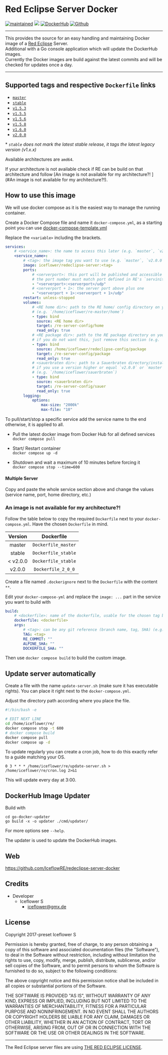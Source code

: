 # Red Eclipse Server Docker

[![maintained](https://img.shields.io/badge/maintained-yes-brightgreen.svg)][github]
[![][github actions images]][github actions]
[![DockerHub](https://img.shields.io/badge/Docker_Hub--FF69A4.svg?style=social)][docker hub]
[![Github](https://img.shields.io/badge/Github--FF69A4.svg?style=social)][github]

---

This provides the source for an easy handling and maintaining Docker image of a [Red Eclipse](https://redeclipse.net/)
Server.  
Additional with a Go console application which will update the DockerHub images.  
Currently the Docker images are build against the latest commits and will be checked for updates once a day.

---

## Supported tags and respective `Dockerfile` links

- [`master`](https://github.com/IceflowRE/redeclipse-server-docker/blob/main/Dockerfile_master)
- [`stable`](https://github.com/IceflowRE/redeclipse-server-docker/blob/main/Dockerfile_stable)
- [`v1.5.3`](https://github.com/IceflowRE/redeclipse-server-docker/blob/main/Dockerfile_stable)
- [`v1.5.5`](https://github.com/IceflowRE/redeclipse-server-docker/blob/main/Dockerfile_stable)
- [`v1.5.6`](https://github.com/IceflowRE/redeclipse-server-docker/blob/main/Dockerfile_stable)
- [`v1.5.8`](https://github.com/IceflowRE/redeclipse-server-docker/blob/main/Dockerfile_stable)
- [`v1.6.0`](https://github.com/IceflowRE/redeclipse-server-docker/blob/main/Dockerfile_stable)
- [`v2.0.0`](https://github.com/IceflowRE/redeclipse-server-docker/blob/main/Dockerfile_2_0_0)

\* *`stable` does not mark the latest stable release, it tags the latest legacy version (v1.x.x)*

Available architectures are `amd64`.

If your architecture is not available check if RE can be build on that architecture and follow [An image is not available for my architecture?!
](#An image is not available for my architecture?!).

## How to use this image

We will use docker compose as it is the easiest way to manage the running container.

Create a Docker Compose file and name it `docker-compose.yml`, as a starting point you can use [docker-compose-template.yml](https://github.com/IceflowRE/redeclipse-server-docker/blob/main/docker-compose-template.yml)

Replace the `<variable>` including the brackets.

```yml
services:
    # <service_name>: the name to access this later (e.g. `master`, `v2_0_0`)
    <service_name>:
        # <tag>: the image tag you want to use (e.g. `master`, `v2.0.0`)
        image: iceflower/redeclipse-server:<tag>
        ports:
            # <serverport>: this port will be published and accessible from outside,
            # the port number must match port defined in RE's `servinit.cfg`
            - "<serverport>:<serverport>/udp"
            # <serverport + 1>: the server port above plus one
            - "<serverport + 1>:<serverport + 1>/udp"
        restart: unless-stopped
        volumes:
            # <RE home dir>: path to the RE home/ config directory on your host system 
            # (e.g. `/home/iceflower/re-master/home`)
            - type: bind
              source: <RE home dir>
              target: /re-server-config/home
              read_only: true
            # <RE package dir>: path to the RE package directory on your host system, you can place custom maps there
            # if you do not want this, just remove this section (e.g. `/home/iceflower/re-master/package`)
            - type: bind
              source: /home/iceflower/redeclipse-config/package
              target: /re-server-config/package
              read_only: true
            # <sauerbraten dir>: path to a Sauerbraten directory/installation
            # if you use a version higher or equal `v2.0.0` or `master` remove this section
            # (e.g. `/home/iceflower/sauerbraten`)
            - type: bind
              source: <sauerbraten dir>
              target: /re-server-config/sauer
              read_only: true
        logging:
            options:
                max-size: "2000k"
                max-file: "10"
```

To pull/start/stop a specific service add the service name to the end otherwise, it is applied to all.

- Pull the latest docker image from Docker Hub for all defined services  
  `docker compose pull`

- Start/ Restart container  
  `docker compose up -d`

- Shutdown and wait a maximum of 10 minutes before forcing it  
  `docker compose stop --time=600`

#### Multiple Server

Copy and paste the whole service section above and change the values (service name, port, home directory, etc.)

### An image is not available for my architecture?!

Follow the table below to copy the required `Dockerfile` next to your `docker-compose.yml`. Have the chosen `Dockerfile` in mind.

| Version  |     Dockerfile      |
|:--------:|:-------------------:|
|  master  | `Dockerfile_master` |
|  stable  | `Dockerfile_stable` |
| < v2.0.0 | `Dockerfile_stable` |
|  v2.0.0  | `Dockerfile_2_0_0`  |

Create a file named `.dockerignore` next to the `Dockerfile` with the content `**`.

Edit your `docker-compose-yml` and replace the `image: ...` part in the service you want to build with

```yml
build:
    # <dockerfile>: name of the dockerfile, usable for the chosen tag below
    dockerfile: <dockerfile>
    args:
        # <tag>: can be any git reference (branch name, tag, SHA) (e.g. `master`, `v2.0.0`, ...)
        TAG: <tag>
        RE_COMMIT: ""
        ALPINE_SHA: ""
        DOCKERFILE_SHA: ""
```

Then use `docker compose build` to build the custom image.

## Update server automatically

Create a file with the name `update-server.sh` (make sure it has executable rights).
You can place it right next to the `docker-compose.yml`.

Adjust the directory path according where you place the file.

```bash
#!/bin/bash -e

# EDIT NEXT LINE
cd /home/iceflower/re/
docker compose stop -t 600
# docker compose build
docker compose pull
docker compose up -d
```

To update regularly you can create a cron job, how to do this exactly refer to a guide matching your OS.

```cron
0 3 * * * /home/iceflower/re/update-server.sh > /home/iceflower/re/cron.log 2>&1
```

This will update every day at 3:00.

## DockerHub Image Updater

Build with

```shell
cd go-docker-updater
go build -x -o updater ./cmd/updater/
```

For more options see `--help`.

The updater is used to update the DockerHub images.

## Web

https://github.com/IceflowRE/redeclipse-server-docker

## Credits

- Developer
    - Iceflower S
        - iceflower@gmx.de

## License

Copyright 2017-preset Iceflower S

Permission is hereby granted, free of charge, to any person obtaining a copy of this software and associated
documentation files (the "Software"), to deal in the Software without restriction, including without limitation the
rights to use, copy, modify, merge, publish, distribute, sublicense, and/or sell copies of the Software, and to permit
persons to whom the Software is furnished to do so, subject to the following conditions:

The above copyright notice and this permission notice shall be included in all copies or substantial portions of the
Software.

THE SOFTWARE IS PROVIDED "AS IS", WITHOUT WARRANTY OF ANY KIND, EXPRESS OR IMPLIED, INCLUDING BUT NOT LIMITED TO THE
WARRANTIES OF MERCHANTABILITY, FITNESS FOR A PARTICULAR PURPOSE AND NONINFRINGEMENT. IN NO EVENT SHALL THE AUTHORS OR
COPYRIGHT HOLDERS BE LIABLE FOR ANY CLAIM, DAMAGES OR OTHER LIABILITY, WHETHER IN AN ACTION OF CONTRACT, TORT OR
OTHERWISE, ARISING FROM, OUT OF OR IN CONNECTION WITH THE SOFTWARE OR THE USE OR OTHER DEALINGS IN THE SOFTWARE.

---

The Red Eclipse server files are
using [THE RED ECLIPSE LICENSE](https://github.com/redeclipse/base/blob/master/doc/license.txt).

[github actions]: https://github.com/IceflowRE/redeclipse-server-docker/actions/workflows/update_docker_images.yml

[github actions images]: https://img.shields.io/github/workflow/status/IceflowRE/redeclipse-server-docker/Update%20Docker%20images

[github]: https://github.com/IceflowRE/redeclipse-server-docker

[docker hub]: https://hub.docker.com/r/iceflower/redeclipse-server
